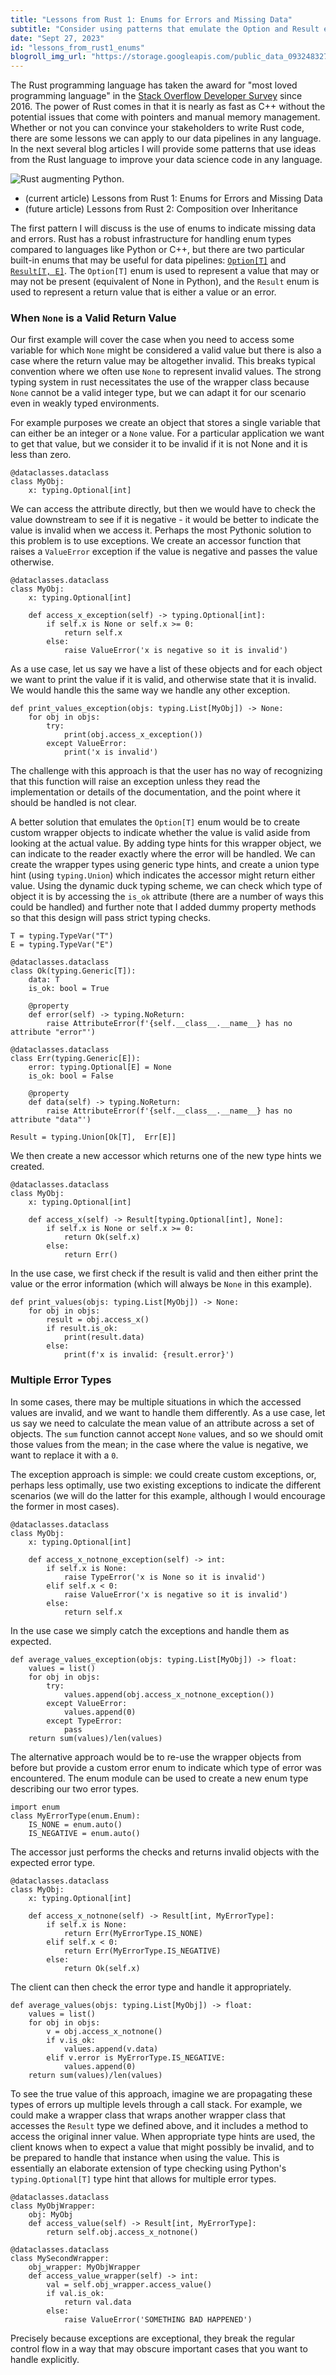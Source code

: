 ```yaml
---
title: "Lessons from Rust 1: Enums for Errors and Missing Data"
subtitle: "Consider using patterns that emulate the Option and Result enums from Rust to make your code more robust and readable."
date: "Sept 27, 2023"
id: "lessons_from_rust1_enums"
blogroll_img_url: "https://storage.googleapis.com/public_data_09324832787/enum_article_image2.svg"
---
```


The Rust programming language has taken the award for "most loved programming language" in the [Stack Overflow Developer Survey](https://survey.stackoverflow.co/2022#overview) since 2016. The power of Rust comes in that it is nearly as fast as C++ without the potential issues that come with pointers and manual memory management. Whether or not you can convince your stakeholders to write Rust code, there are some lessons we can apply to our data pipelines in any language. In the next several blog articles I will provide some patterns that use ideas from the Rust language to improve your data science code in any language.

![Rust augmenting Python.](https://storage.googleapis.com/public_data_09324832787/enum_article_image2.svg)

+ (current article) Lessons from Rust 1: Enums for Errors and Missing Data
+ (future article) Lessons from Rust 2: Composition over Inheritance

The first pattern I will discuss is the use of enums to indicate missing data and errors. Rust has a robust infrastructure for handling enum types compared to languages like Python or C++, but there are two particular built-in enums that may be useful for data pipelines: [`Option[T]`](https://doc.rust-lang.org/book/ch06-01-defining-an-enum.html?highlight=Option%3C#the-option-enum-and-its-advantages-over-null-values) and [`Result[T, E]`](https://doc.rust-lang.org/book/ch09-02-recoverable-errors-with-result.html?highlight=Result%3C#recoverable-errors-with-result). The `Option[T]` enum is used to represent a value that may or may not be present (equivalent of None in Python), and the `Result` enum is used to represent a return value that is either a value or an error. 

### When `None` is a Valid Return Value

Our first example will cover the case when you need to access some variable for which `None` might be considered a valid value but there is also a case where the return value may be altogether invalid. This breaks typical convention where we often use `None` to represent invalid values. The strong typing system in rust necessitates the use of the wrapper class because `None` cannot be a valid integer type, but we can adapt it for our scenario even in weakly typed environments.

For example purposes we create an object that stores a single variable that can either be an integer or a `None` value. For a particular application we want to get that value, but we consider it to be invalid if it is not None and it is less than zero.

    @dataclasses.dataclass
    class MyObj:
        x: typing.Optional[int]

We can access the attribute directly, but then we would have to check the value downstream to see if it is negative - it would be better to indicate the value is invalid when we access it. Perhaps the most Pythonic solution to this problem is to use exceptions. We create an accessor function that raises a `ValueError` exception if the value is negative and passes the value otherwise.

    @dataclasses.dataclass
    class MyObj:
        x: typing.Optional[int]
        
        def access_x_exception(self) -> typing.Optional[int]:
            if self.x is None or self.x >= 0:
                return self.x
            else:    
                raise ValueError('x is negative so it is invalid')

As a use case, let us say we have a list of these objects and for each object we want to print the value if it is valid, and otherwise state that it is invalid. We would handle this the same way we handle any other exception.

    def print_values_exception(objs: typing.List[MyObj]) -> None:
        for obj in objs:
            try:
                print(obj.access_x_exception())
            except ValueError:
                print('x is invalid')

The challenge with this approach is that the user has no way of recognizing that this function will raise an exception unless they read the implementation or details of the documentation, and the point where it should be handled is not clear.

A better solution that emulates the `Option[T]` enum would be to create custom wrapper objects to indicate whether the value is valid aside from looking at the actual value. By adding type hints for this wrapper object, we can indicate to the reader exactly where the error will be handled. We can create the wrapper types using generic type hints, and create a union type hint (using `typing.Union`) which indicates the accessor might return either value. Using the dynamic duck typing scheme, we can check which type of object it is by accessing the `is_ok` attribute (there are a number of ways this could be handled) and further note that I added dummy property methods so that this design will pass strict typing checks.

    T = typing.TypeVar("T")
    E = typing.TypeVar("E")

    @dataclasses.dataclass
    class Ok(typing.Generic[T]):
        data: T
        is_ok: bool = True
        
        @property
        def error(self) -> typing.NoReturn:
            raise AttributeError(f'{self.__class__.__name__} has no attribute "error"')
        
    @dataclasses.dataclass
    class Err(typing.Generic[E]):
        error: typing.Optional[E] = None
        is_ok: bool = False
        
        @property
        def data(self) -> typing.NoReturn:
            raise AttributeError(f'{self.__class__.__name__} has no attribute "data"')
        
    Result = typing.Union[Ok[T],  Err[E]]

We then create a new accessor which returns one of the new type hints we created.

    @dataclasses.dataclass
    class MyObj:
        x: typing.Optional[int]
        
        def access_x(self) -> Result[typing.Optional[int], None]:
            if self.x is None or self.x >= 0:
                return Ok(self.x)
            else:    
                return Err()
                
In the use case, we first check if the result is valid and then either print the value or the error information (which will always be `None` in this example).

    def print_values(objs: typing.List[MyObj]) -> None:
        for obj in objs:
            result = obj.access_x()
            if result.is_ok:
                print(result.data)
            else:
                print(f'x is invalid: {result.error}')

### Multiple Error Types

In some cases, there may be multiple situations in which the accessed values are invalid, and we want to handle them differently. As a use case, let us say we need to calculate the mean value of an attribute across a set of objects. The `sum` function cannot accept `None` values, and so we should omit those values from the mean; in the case where the value is negative, we want to replace it with a `0`.

The exception approach is simple: we could create custom exceptions, or, perhaps less optimally, use two existing exceptions to indicate the different scenarios (we will do the latter for this example, although I would encourage the former in most cases).

    @dataclasses.dataclass
    class MyObj:
        x: typing.Optional[int]
            
        def access_x_notnone_exception(self) -> int:
            if self.x is None:
                raise TypeError('x is None so it is invalid')
            elif self.x < 0:
                raise ValueError('x is negative so it is invalid')
            else:
                return self.x

In the use case we simply catch the exceptions and handle them as expected.

    def average_values_exception(objs: typing.List[MyObj]) -> float:
        values = list()
        for obj in objs:
            try:
                values.append(obj.access_x_notnone_exception())
            except ValueError:
                values.append(0)
            except TypeError:
                pass
        return sum(values)/len(values)

The alternative approach would be to re-use the wrapper objects from before but provide a custom error enum to indicate which type of error was encountered. The enum module can be used to create a new enum type describing our two error types.

    import enum
    class MyErrorType(enum.Enum):
        IS_NONE = enum.auto()
        IS_NEGATIVE = enum.auto()

The accessor just performs the checks and returns invalid objects with the expected error type.

    @dataclasses.dataclass
    class MyObj:
        x: typing.Optional[int]

        def access_x_notnone(self) -> Result[int, MyErrorType]:
            if self.x is None:
                return Err(MyErrorType.IS_NONE)
            elif self.x < 0:
                return Err(MyErrorType.IS_NEGATIVE)
            else:
                return Ok(self.x)

The client can then check the error type and handle it appropriately.

    def average_values(objs: typing.List[MyObj]) -> float:
        values = list()
        for obj in objs:
            v = obj.access_x_notnone()
            if v.is_ok:
                values.append(v.data)
            elif v.error is MyErrorType.IS_NEGATIVE:
                values.append(0)
        return sum(values)/len(values)

To see the true value of this approach, imagine we are propagating these types of errors up multiple levels through a call stack. For example, we could make a wrapper class that wraps another wrapper class that accesses the `Result` type we defined above, and it includes a method to access the original inner value. When appropriate type hints are used, the client knows when to expect a value that might possibly be invalid, and to be prepared to handle that instance when using the value. This is essentially an elaborate extension of type checking using Python's `typing.Optional[T]` type hint that allows for multiple error types.

    @dataclasses.dataclass
    class MyObjWrapper:
        obj: MyObj
        def access_value(self) -> Result[int, MyErrorType]:
            return self.obj.access_x_notnone()
        
    @dataclasses.dataclass
    class MySecondWrapper:
        obj_wrapper: MyObjWrapper
        def access_value_wrapper(self) -> int:
            val = self.obj_wrapper.access_value()
            if val.is_ok:
                return val.data
            else:
                raise ValueError('SOMETHING BAD HAPPENED')

Precisely because exceptions are exceptional, they break the regular control flow in a way that may obscure important cases that you want to handle explicitly.


